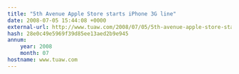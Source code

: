 ```yaml
---
title: "5th Avenue Apple Store starts iPhone 3G line"
date: 2008-07-05 15:44:08 +0000
external-url: http://www.tuaw.com/2008/07/05/5th-avenue-apple-store-starts-iphone-3g-line/
hash: 28e0c49e5969f39d85ee13aed2b9e945
annum:
    year: 2008
    month: 07
hostname: www.tuaw.com
---
```



